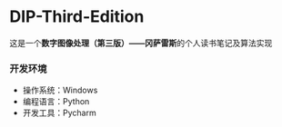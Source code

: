# DIP-Third-Edition
这是一个**数字图像处理（第三版）——冈萨雷斯**的个人读书笔记及算法实现
### 开发环境
- 操作系统：Windows
- 编程语言：Python
- 开发工具：Pycharm